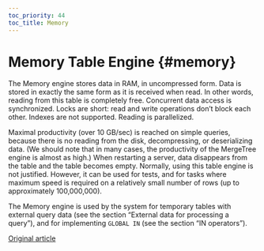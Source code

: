 ```yaml
---
toc_priority: 44
toc_title: Memory
---
```


# Memory Table Engine {#memory}

The Memory engine stores data in RAM, in uncompressed form. Data is stored in exactly the same form as it is received when read. In other words, reading from this table is completely free.
Concurrent data access is synchronized. Locks are short: read and write operations don’t block each other.
Indexes are not supported. Reading is parallelized.

Maximal productivity (over 10 GB/sec) is reached on simple queries, because there is no reading from the disk, decompressing, or deserializing data. (We should note that in many cases, the productivity of the MergeTree engine is almost as high.)
When restarting a server, data disappears from the table and the table becomes empty.
Normally, using this table engine is not justified. However, it can be used for tests, and for tasks where maximum speed is required on a relatively small number of rows (up to approximately 100,000,000).

The Memory engine is used by the system for temporary tables with external query data (see the section “External data for processing a query”), and for implementing `GLOBAL IN` (see the section “IN operators”).

[Original article](https://clickhouse.tech/docs/en/operations/table_engines/memory/) <!--hide-->
